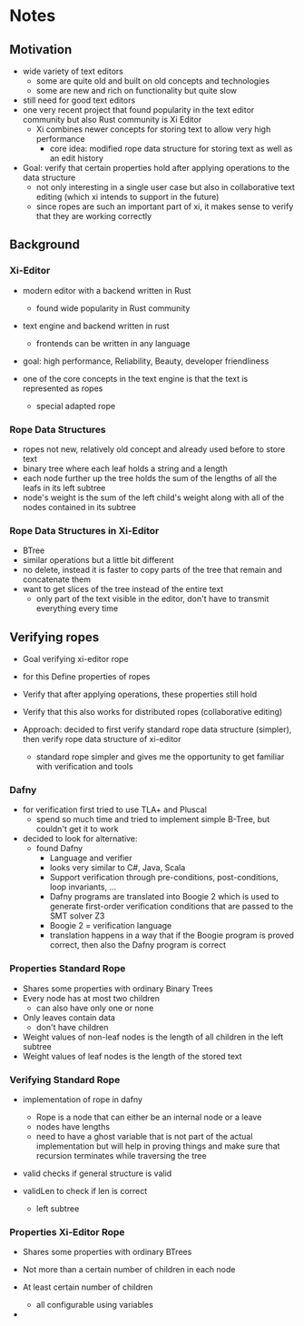 # Notes

## Motivation

* wide variety of text editors
  * some are quite old and built on old concepts and technologies
  * some are new and rich on functionality but quite slow
* still need for good text editors
* one very recent project that found popularity in the text editor community but also Rust community is Xi Editor
  * Xi combines newer concepts for storing text to allow very high performance
    * core idea: modified rope data structure for storing text as well as an edit history
* Goal: verify that certain properties hold after applying operations to the data structure
  * not only interesting in a single user case but also in collaborative text editing (which xi intends to support in the future)
  * since ropes are such an important part of xi, it makes sense to verify that they are working correctly

## Background

### Xi-Editor

* modern editor with a backend written in Rust
  * found wide popularity in Rust community

* text engine and backend written in rust
  * frontends can be written in any language
* goal: high performance, Reliability, Beauty, developer friendliness

* one of the core concepts in the text engine is that the text is represented as ropes
  * special adapted rope


### Rope Data Structures

* ropes not new, relatively old concept and already used before to store text
* binary tree where each leaf holds a string and a length
* each node further up the tree holds the sum of the lengths of all the leafs in its left subtree
* node's weight is the sum of the left child's weight along with all of the nodes contained in its subtree


### Rope Data Structures in Xi-Editor

* BTree
* similar operations but a little bit different
* no delete, instead it is faster to copy parts of the tree that remain and concatenate them
* want to get slices of the tree instead of the entire text
  * only part of the text visible in the editor, don't have to transmit everything every time


## Verifying ropes

* Goal verifying xi-editor rope
* for this Define properties of ropes
* Verify that after applying operations, these properties still hold
* Verify that this also works for distributed ropes (collaborative editing)

* Approach: decided to first verify standard rope data structure (simpler), then verify rope data structure of xi-editor
  * standard rope simpler and gives me the opportunity to get familiar with verification and tools

### Dafny

* for verification first tried to use TLA+ and Pluscal
  * spend so much time and tried to implement simple B-Tree, but couldn't get it to work
* decided to look for alternative:
  * found Dafny
     * Language and verifier
     * looks very similar to C#, Java, Scala
     * Support verification through pre-conditions, post-conditions, loop invariants, ...
     * Dafny programs are translated into Boogie 2 which is used to generate first-order verification conditions that are passed to the SMT solver Z3
      * Boogie 2 = verification language
      * translation happens in a way that if the Boogie program is proved correct, then also the Dafny program is correct

### Properties Standard Rope

* Shares some properties with ordinary Binary Trees
* Every node has at most two children
  * can also have only one or none
* Only leaves contain data
  * don't have children
* Weight values of non-leaf nodes is the length of all children in the left subtree
* Weight values of leaf nodes is the length of the stored text


### Verifying Standard Rope

* implementation of rope in dafny
  * Rope is a node that can either be an internal node or a leave
  * nodes have lengths
  * need to have a ghost variable that is not part of the actual implementation but will help in proving things and make sure that recursion terminates while traversing the tree

* valid checks if general structure is valid
* validLen to check if len is correct
  * left subtree



### Properties Xi-Editor Rope

* Shares some properties with ordinary BTrees

* Not more than a certain number of children in each node
* At least certain number of children
  * all configurable using variables
*

